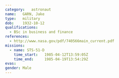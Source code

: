 ```yaml
---
category:	astronaut
name:	GARN, Jake
type:	military
dob:	1932-10-12
qualifications:
  - BSc in business and finance
references:
  - http://www.nasa.gov/pdf/740566main_current.pdf
missions:
  - name: STS-51-D
    time_start:   1985-04-12T13:59:05Z
    time_end:     1985-04-19T13:54:29Z
evas:
gender:	Male
---
```

